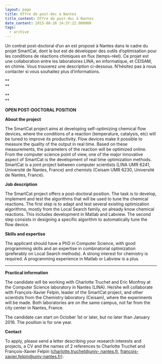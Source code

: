 ```yaml
---
layout: page
title: Offre de post-doc à Nantes
title_content: Offre de post-doc à Nantes
date_content: 2015-08-26 14:37:22.000000
tags:
  - archive
---
```

Un contrat post-doctoral d’un an est proposé à Nantes dans le cadre du projet
SmartCat, dont le but est de développer des outils d’optimisation pour les
conditions de réactions chimiques en flux (temps-réel). Ce projet est une
collaboration entre les laboratoires LINA, en informatique, et CEISAM, en
chimie. Vous trouverez une description ci-dessous. N’hésitez pas à nous
contacter si vous souhaitez plus d’informations.









 **  
**



 **  
**



 **OPEN POST-DOCTORAL POSITION**







 **About the project**



The SmartCat project aims at developing self-optimizing chemical flow devices,
where the conditions of a reaction (temperature, catalysis, etc) will be tuned
to improve its productivity. Flow devices make it possible to measure the
quality of the output in real time. Based on these measurements, the
parameters of the reaction will be optimized online. From the computer science
point of view, one of the major innovative aspect of SmartCat is the
development of real time optimization methods. SmartCat is a joint project
between computer scientists (LINA UMR 6241, Université de Nantes, France) and
chemists (Ceisam UMR 6230, Université de Nantes, France).





 **Job description**



The SmartCat project offers a post-doctoral position. The task is to develop,
implement and test the algorithms that will be used to tune the chemical
reactions. The first step is to adapt and test several existing optimization
algorithms, mostly from the Local Search family, on already know chemical
reactions. This includes development in Matlab and Labview. The second step
consists in designing a specific algorithm to automatically tune the flow
device.





 **Skills and expertise**



The applicant should have a PhD in Computer Science, with good programming
skills and an expertise in combinatorial optimization (preferably on Local
Search methods). A strong interest for chemistry is required. A programming
experience in Matlab or Labview is a plus.



 ****



 **Practical information**



The candidate will be working with Charlotte Truchet and Eric Monfroy at the
Computer Science laboratory in Nantes (LINA). He/she will collaborate with
François-Xavier Felpin, leader of the SmartCat project, and other scientists
from the Chemistry laboratory (Ceisam), where the experiments will be made.
Both laboratories are on the same campus, not far from the city center in
Nantes, France.





The candidate can start on October 1st or later, but no later than January
2016. The position is for one year.





 **Contact**



To apply, please send a letter describing your research interests and
projects, a CV and the names of 2 references to Charlotte Truchet and
François-Xavier Felpin ([charlotte.truchet@univ-
nantes.fr](mailto:charlotte.truchet@univ-nantes.fr), [francois-
xavier.felpin@univ-nantes.fr](mailto:francois-xavier.felpin@univ-nantes.fr)).





  



